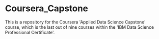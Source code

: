 # Coursera_Capstone

This is a repository for the Coursera 'Applied Data Science Capstone' course, which is the last out of nine courses within the 'IBM Data Science Professional Certificate'. 

